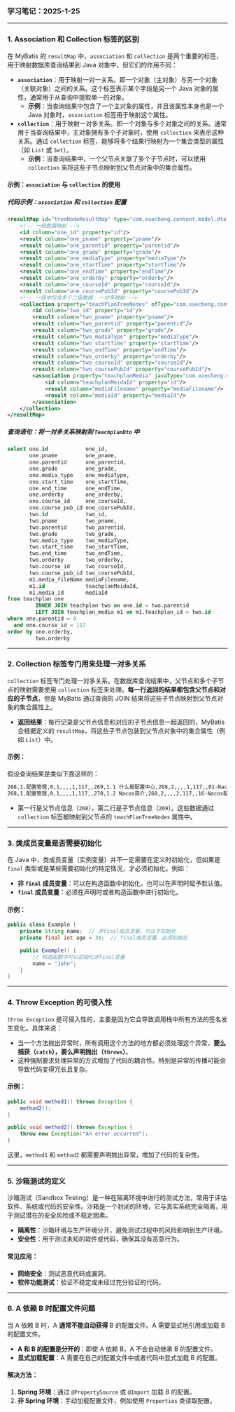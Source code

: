 ### **学习笔记：2025-1-25**

------

### 1. **Association 和 Collection 标签的区别**

在 MyBatis 的 `resultMap` 中，`association` 和 `collection` 是两个重要的标签，用于映射数据库查询结果到 Java 对象中，但它们的作用不同：

- **`association`**：用于映射一对一关系。即一个对象（主对象）与另一个对象（关联对象）之间的关系。这个标签表示某个字段是另一个 Java 对象的属性，通常用于从查询中提取单一的对象。
  - **示例**：当查询结果中包含了一个主对象的属性，并且该属性本身也是一个 Java 对象时，`association` 标签用于映射这个属性。
- **`collection`**：用于映射一对多关系。即一个对象与多个对象之间的关系。通常用于当查询结果中，主对象拥有多个子对象时，使用 `collection` 来表示这种关系。通过 `collection` 标签，能够将多个结果行映射为一个集合类型的属性（如 `List` 或 `Set`）。
  - **示例**：当查询结果中，一个父节点关联了多个子节点时，可以使用 `collection` 来将这些子节点映射到父节点对象中的集合属性。

#### 示例：`association` 与 `collection` 的使用

##### 代码示例：`association` 和 `collection` 配置

```xml
<resultMap id="treeNodeResultMap" type="com.xuecheng.content.model.dto.TeachplanDto">
    <!-- 一级数据映射 -->
    <id column="one_id" property="id"/>
    <result column="one_pname" property="pname"/>
    <result column="one_parentid" property="parentid"/>
    <result column="one_grade" property="grade"/>
    <result column="one_mediaType" property="mediaType"/>
    <result column="one_startTime" property="startTime"/>
    <result column="one_endTime" property="endTime"/>
    <result column="one_orderby" property="orderby"/>
    <result column="one_courseId" property="courseId"/>
    <result column="one_coursePubId" property="coursePubId"/>
    <!-- 一级中包含多个二级数据, 一对多映射 -->
    <collection property="teachPlanTreeNodes" ofType="com.xuecheng.content.model.dto.TeachplanDto">
        <id column="two_id" property="id"/>
        <result column="two_pname" property="pname"/>
        <result column="two_parentid" property="parentid"/>
        <result column="two_grade" property="grade"/>
        <result column="two_mediaType" property="mediaType"/>
        <result column="two_startTime" property="startTime"/>
        <result column="two_endTime" property="endTime"/>
        <result column="two_orderby" property="orderby"/>
        <result column="two_courseId" property="courseId"/>
        <result column="two_coursePubId" property="coursePubId"/>
        <association property="teachplanMedia" javaType="com.xuecheng.content.model.po.TeachplanMedia">
            <id column="teachplanMeidaId" property="id"/>
            <result column="mediaFilename" property="mediaFilename"/>
            <result column="mediaId" property="mediaId"/>
        </association>
    </collection>
</resultMap>
```

##### 查询语句：将一对多关系映射到 `TeachplanDto` 中

```sql
select one.id            one_id,
       one.pname         one_pname,
       one.parentid      one_parentid,
       one.grade         one_grade,
       one.media_type    one_mediaType,
       one.start_time    one_startTime,
       one.end_time      one_endTime,
       one.orderby       one_orderby,
       one.course_id     one_courseId,
       one.course_pub_id one_coursePubId,
       two.id            two_id,
       two.pname         two_pname,
       two.parentid      two_parentid,
       two.grade         two_grade,
       two.media_type    two_mediaType,
       two.start_time    two_startTime,
       two.end_time      two_endTime,
       two.orderby       two_orderby,
       two.course_id     two_courseId,
       two.course_pub_id two_coursePubId,
       m1.media_fileName mediaFilename,
       m1.id             teachplanMeidaId,
       m1.media_id       mediaId
from teachplan one
         INNER JOIN teachplan two on one.id = two.parentid
         LEFT JOIN teachplan_media m1 on m1.teachplan_id = two.id
where one.parentid = 0
  and one.course_id = 117
order by one.orderby,
         two.orderby
```

------

### 2. **Collection 标签专门用来处理一对多关系**

`collection` 标签专门处理一对多关系。在数据库查询结果中，父节点和多个子节点的映射需要使用 `collection` 标签来处理。**每一行返回的结果都包含父节点和对应的子节点**，但是 MyBatis 通过查询的 JOIN 结果将这些子节点映射到父节点对象的集合属性上。

- **返回结果**：每行记录是父节点信息和对应的子节点信息一起返回的，MyBatis 会根据定义的 `resultMap`，将这些子节点包装到父节点对象中的集合属性（例如 `List`）中。

#### 示例：

假设查询结果是类似下面这样的：

```reStructuredText
268,1.配置管理,0,1,,,,1,117,,269,1.1 什么是配置中心,268,2,,,,1,117,,01-Nacos配置管理-内容介绍.avi
268,1.配置管理,0,1,,,,1,117,,270,1.2 Nacos简介,268,2,,,,2,117,,16-Nacos配置管理-课程总结.avi
```

- 第一行是父节点信息（`268`），第二行是子节点信息（`269`）。这些数据通过 `collection` 标签被映射到父节点的 `teachPlanTreeNodes` 属性中。

------

### 3. **类成员变量是否需要初始化**

在 Java 中，类成员变量（实例变量）并不一定需要在定义时初始化，但如果是 `final` 类型或是某些需要初始化的特定情况，才必须初始化。例如：

- **非 `final` 成员变量**：可以在构造函数中初始化，也可以在声明时赋予默认值。
- **`final` 成员变量**：必须在声明时或者构造函数中进行初始化。

#### 示例：

```java
public class Example {
    private String name;  // 非final成员变量，可以不初始化
    private final int age = 30;  // final成员变量，必须初始化

    public Example() {
        // 构造函数中可以初始化非final变量
        name = "John";
    }
}
```

------

### 4. **Throw Exception 的可侵入性**

`throw Exception` 是可侵入性的，主要是因为它会导致调用栈中所有方法的签名发生变化。具体来说：

- 当一个方法抛出异常时，所有调用这个方法的地方都必须处理这个异常，**要么捕获（`catch`），要么声明抛出（`throws`）**。
- 这种强制要求处理异常的方式增加了代码的耦合性。特别是异常的传播可能会导致代码变得冗长且复杂。

#### 示例：

```java
public void method1() throws Exception {
    method2();
}

public void method2() throws Exception {
    throw new Exception("An error occurred");
}
```

这里，`method1` 和 `method2` 都需要声明抛出异常，增加了代码的复杂性。

------

### 5. **沙箱测试的定义**

沙箱测试（Sandbox Testing）是一种在隔离环境中进行的测试方法，常用于评估软件、系统或代码的安全性。沙箱是一个封闭的环境，它与真实系统完全隔离，用于测试潜在的安全风险或不稳定因素。

- **隔离性**：沙箱环境与生产环境分开，避免测试过程中的风险影响到生产环境。
- **安全性**：用于测试未知的软件或代码，确保其没有恶意行为。

#### 常见应用：

- **网络安全**：测试恶意代码或漏洞。
- **软件功能测试**：验证不稳定或未经过充分验证的代码。

------

### 6. **A 依赖 B 时配置文件问题**

当 A 依赖 B 时，A **通常不能自动获得** B 的配置文件。A 需要显式地引用或加载 B 的配置文件。

- **A 和 B 的配置是分开的**：即使 A 依赖 B，A 不会自动继承 B 的配置文件。
- **显式加载配置**：A 需要在自己的配置文件中或者代码中显式加载 B 的配置。

#### 解决方法：

1. **Spring 环境**：通过 `@PropertySource` 或 `@Import` 加载 B 的配置。
2. **非 Spring 环境**：手动加载配置文件，例如使用 `Properties` 类读取配置。